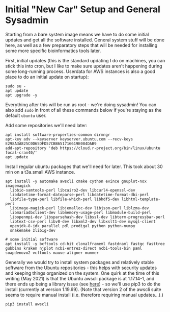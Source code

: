 # Initial "New Car" Setup and General Sysadmin
Starting from a bare system image means we have to do some initial updates and get all the software installed. General system stuff will be done here, as well as a few preparatory steps that will be needed for installing some more specific bioinformatics tools later.

First, initial updates (this is the standard updating I do on machines, you can stick this into cron, but I like to make sure updates aren't happening during some long-running process. Userdata for AWS instances is also a good place to do an initial update on startup):
```
sudo su -
apt update
apt upgrade -y
```
Everything after this will be run as root - we're doing sysadmin! You can also add `sudo` in front of all these commands below if you're staying as the default `ubuntu` user.

Add some repositories we'll need later:
```
apt install software-properties-common dirmngr
apt-key adv --keyserver keyserver.ubuntu.com --recv-keys E298A3A825C0D65DFD57CBB651716619E084DAB9
add-apt-repository 'deb https://cloud.r-project.org/bin/linux/ubuntu focal-cran40/'
apt update
```

Install regular ubuntu packages that we'll need for later. This took about 30 min on a t3a.small AWS instance.
```
apt install -y automake awscli cmake cython evince gnuplot-nox imagemagick
  libbio-samtools-perl libcairo2-dev libcurl4-openssl-dev
  libdatetime-format-dateparse-perl libdatetime-format-dbi-perl
  libfile-type-perl libfile-which-perl libhdf5-dev libhtml-template-perl
  libimage-magick-perl libjemalloc-dev libjson-perl liblzma-dev
  libmariadbclient-dev libmemory-usage-perl libmodule-build-perl
  libopenmpi-dev libsparsehash-dev libssl-dev libterm-progressbar-perl
  libtext-csv-perl libv8-dev libxml2-dev libxslt1-dev mysql-client
  openjdk-8-jdk parallel pdl prodigal python python-numpy
  snakemake zlib1g-dev

# some initial software
apt install -y bcftools cd-hit clonalframeml fastdnaml fastqc fasttree gubbins kraken njplot ncbi-entrez-direct ncbi-tools-bin paml soapdenovo2 vcftools mauve-aligner mummer
```

Generally we would try to install system packages and relatively stable software from the Ubuntu repositories - this helps with security updates and keeping things organized on the system. One quirk at the time of this writing (May 2021) is that the Ubuntu awscli package is at 1.17.14-1, and there ends up being a library issue (see [here](https://github.com/boto/boto3/issues/2596)) - so we'll use pip3 to do the install (currently at version 1.19.69). (Note that version 2 of the awscli suite seems to require manual install (i.e. therefore requiring manual updates...).)
```
pip3 install awscli
```

